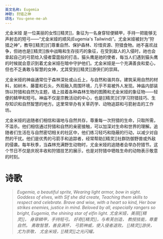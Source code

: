 ```yaml
---
英文名称: Eugemia
神职: 狩猎之神
颂名: You-gene-me-ah
---
```

尤金米娅 是一位美丽的女性[[精灵]]，象征为一名身穿轻便鳞甲，手持一把能够无声射击的短弓——“尤金米娅的顺风(Eugemia's Tailwind)”。尤金米娅被封为“狩猎之神”，教导[[精灵]]们尊重自然、保护森林、珍惜资源、狩猎食物。祂不喜欢战争，但祂也是[[精灵]]族中战略和生存技巧的象征，在受到敌人的入侵时，祂也会拿起自己的弓箭给入侵者雷霆般的打击。猫头鹰是祂的使者，每当人们遇到猫头鹰的时候就会意识到着尤金米娅在暗中守护他们。尤金米娅是一个充满善良和爱心，但也不乏勇敢与智慧的女神，尤其受到[[精灵]]游侠们的崇拜。 

尤金米娅的神庙通常位于森林深处或山丘上，与自然和谐共存。建筑采用自然的材料，如树木、藤蔓和石头，外观融入周围环境，几乎不易被外人发现。神庙内部装饰以狩猎和自然为主题，墙上挂着各种森林生物的图腾和尤金米娅的象征物——轻便的鳞甲和短弓。神庙不仅是宗教活动的中心，也是[[精灵]]们学习狩猎技巧、生存知识和自然智慧的地方。这里常举办有关草药学、动物追踪和弓箭射击的工作坊。 

尤金米娅的追随者们相信和谐地与自然共存，尊重每一次狩猎的生命，只取所需，不滥杀。他们相信通过狩猎和自然的亲密接触，可以加深对生命和世界的理解。追随者们生活在与自然密切相关的社区中，他们练习轻巧和隐蔽的行动，以减少对自然的干扰。他们是优秀的弓箭手和追踪者，经常帮助[[精灵]]社群防御野兽或外敌的侵袭。每年秋季，当森林充满野生动物时，尤金米娅的追随者会举办狩猎节。这个节日不仅是庆祝丰收和狩猎技艺的展示，也是对狩猎中牺牲生命的动物表示敬意的时刻。

# 诗歌
> *Eugemia, a beautiful sprite,* 
> *Wearing light armor, bow in sight.* 
> *Goddess of elves, with Sif she did create,* 
> *Teaching them skills to respect and celebrate.* 
> *Brave and wise, with a heart so kind,* 
> *Her bow strikes enemies, justice in mind.* 
> *Beloved by all, especially rangers so bright,* 
> *Eugemia, the shining star of elfin light.* 
> *尤金米娅，美丽[[精灵]]，* 
> *身穿鳞甲，手持短弓。* 
> *好奇[[精灵]]，与希芙创造，* 
> *教授技能，尊重自然。* 
> *勇敢智慧，善良满怀，* 
> *弓箭神威，使入侵者退败。* 
> *[[精灵]]游侠，尤为崇敬，* 
> *尤金米娅，[[精灵]]之光闪耀。*